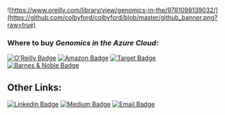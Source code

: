![https://www.oreilly.com/library/view/genomics-in-the/9781098139032/](https://github.com/colbyford/colbyford/blob/master/github_banner.png?raw=true)

<!--
![Colby's GitHub Stats](https://github-readme-stats.vercel.app/api?username=colbyford&bg_color=30,eb7800,000058&title_color=fff&text_color=fff&include_all_commits=true)
[![Top Languages](https://github-readme-stats.vercel.app/api/top-langs/?username=colbyford&layout=compact)](https://github.com/colbyford)
<br>
[![sparkitecture.io](https://github-readme-stats.vercel.app/api/pin/?username=colbyford&repo=sparkitecture&title_color=fff&icon_color=f9f9f9&text_color=9f9f9f&bg_color=151515)](https://github.com/colbyford/sparkitecture)
[![StrainHub](https://github-readme-stats.vercel.app/api/pin/?username=colbyford&repo=StrainHub&title_color=fff&icon_color=f9f9f9&text_color=9f9f9f&bg_color=151515)](https://github.com/colbyford/StrainHub)
-->
<h3 align="left">Where to buy <i>Genomics in the Azure Cloud</i>:</h3>

[![O'Reilly Badge](https://img.shields.io/badge/O'Reilly-d3002d?style=for-the-badge&logo=bookstack&logoColor=white)](https://www.oreilly.com/library/view/genomics-in-the/9781098139032/)
[![Amazon Badge](https://img.shields.io/badge/Amazon-FF9900?style=for-the-badge&logo=amazon&logoColor=white)](https://www.amazon.com/Genomics-Azure-Cloud-Bioinformatics-Enterprise-Grade/dp/1098139046)
[![Target Badge](https://img.shields.io/badge/Target-E80018?style=for-the-badge&logo=target&logoColor=white)](https://www.target.com/p/genomics-in-the-azure-cloud-by-colby-ford-paperback/-/A-87567449)
[![Barnes & Noble Badge](https://img.shields.io/badge/Barnes%20&%20Noble-34614a?style=for-the-badge&logo=bookstack&logoColor=white)](https://www.barnesandnoble.com/w/genomics-in-the-azure-cloud-colby-ford/1142086614)

## Other Links:
[![Linkedin Badge](https://img.shields.io/badge/LinkedIn-0077B5?style=for-the-badge&logo=linkedin&logoColor=white)](https://www.linkedin.com/in/colbyford/)
[![Medium Badge](https://img.shields.io/badge/Medium-12100E?style=for-the-badge&logo=medium&logoColor=white)](https://medium.com/@colbyford)
[![Email Badge](https://img.shields.io/badge/Email-D14836?style=for-the-badge&logo=gmail&logoColor=white)](mailto:colby.ford@uncc.edu)


<!--
🧬
👨‍🔬
🧑‍
💻
☁️
🦠
-->
